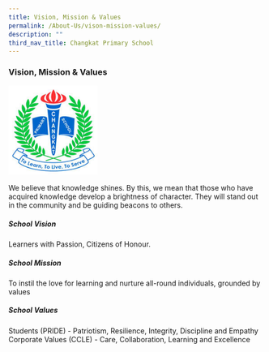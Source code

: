 ```yaml
---
title: Vision, Mission & Values
permalink: /About-Us/vison-mission-values/
description: ""
third_nav_title: Changkat Primary School
---
```

### Vision, Mission & Values

<img src="/images/School%20Crest.jpg" 
     style="width:35%">
		 
We believe that knowledge shines. By this, we mean that those who have acquired knowledge develop a brightness of character. They will stand out in the community and be guiding beacons to others.

##### School Vision
Learners with Passion, Citizens of Honour.

##### School Mission
To instil the love for learning and nurture all-round individuals, grounded by values

##### School Values
Students (PRIDE) - Patriotism, Resilience, Integrity, Discipline and Empathy <br>
Corporate Values (CCLE) - Care, Collaboration, Learning and Excellence
